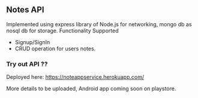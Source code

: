 ## Notes API 
Implemented using express library of Node.js for networking, mongo db as nosql db for storage.
Functionality Supported
* Signup/SignIn
* CRUD operation for users notes.

### Try out API ??
Deployed here: https://noteappservice.herokuapp.com/

More details to be uploaded, Android app coming soon on playstore.
